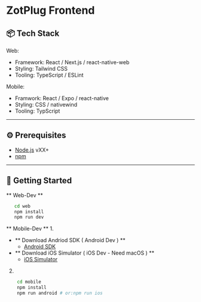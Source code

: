 # ZotPlug Frontend

## 📦 Tech Stack

Web:
- Framework: React / Next.js / react-native-web 
- Styling: Tailwind CSS
- Tooling: TypeScript / ESLint 

Mobile:
- Framwork: React / Expo / react-native
- Styling: CSS / nativewind
- Tooling: TypScript

---

## ⚙️ Prerequisites

- [Node.js](https://nodejs.org/) vXX+
- [npm](https://www.npmjs.com/)

---

## 🚀 Getting Started

** Web-Dev **
```bash
   cd web
   npm install
   npm run dev
```
** Mobile-Dev **
1. 
- ** Download Andriod SDK ( Android Dev ) **
    - [Android SDK](https://docs.expo.dev/workflow/android-studio-emulator/)
- ** Download iOS Simulator ( iOS Dev - Need macOS ) **
    - [iOS Simulator](https://docs.expo.dev/workflow/ios-simulator/)
2.
```bash
    cd mobile
    npm install
    npm run android # or:npm run ios
```




